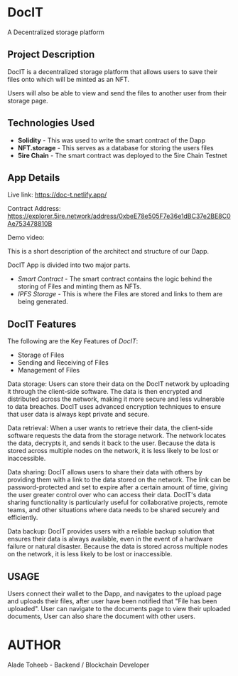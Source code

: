 # DocIT 

A Decentralized storage platform 
## Project Description
DocIT is a decentralized storage platform that allows users 
to save their files onto which will be minted 
as an NFT. 

Users will also be able to 
view and send the files to
another user from their storage page.

## Technologies Used

* **Solidity** - This was used to write the smart contract of the Dapp
* **NFT.storage** - This serves as a database for storing the users files
* **5ire Chain** - The smart contract was deployed to the 5ire Chain Testnet

## App Details

Live link: https://doc-t.netlify.app/ 

Contract Address: https://explorer.5ire.network/address/0xbeE78e505F7e36e1dBC37e2BE8C0Ae753478810B

Demo video: 

This is a short description of the architect and structure of our Dapp.

DocIT App is divided into two major parts.

* *Smart Contract* - The smart contract contains the logic behind the storing of Files and minting them as NFTs.
* *IPFS Storage* - This is where the Files are stored and links to them are being generated.

## DocIT Features

The following are the Key Features of  *DocIT*:

* Storage of Files
* Sending and Receiving of Files
* Management of Files 

Data storage: 
Users can store their data on the DocIT network by uploading it through the client-side software. The data is then encrypted and distributed across the network, making it more secure and less vulnerable to data breaches. DocIT uses advanced encryption techniques to ensure that user data is always kept private and secure.

Data retrieval: 
When a user wants to retrieve their data, the client-side software requests the data from the storage network. The network locates the data, decrypts it, and sends it back to the user. Because the data is stored across multiple nodes on the network, it is less likely to be lost or inaccessible.

Data sharing: 
DocIT allows users to share their data with others by providing them with a link to the data stored on the network. The link can be password-protected and set to expire after a certain amount of time, giving the user greater control over who can access their data. DocIT's data sharing functionality is particularly useful for collaborative projects, remote teams, and other situations where data needs to be shared securely and efficiently.

Data backup: 
DocIT provides users with a reliable backup solution that ensures their data is always available, even in the event of a hardware failure or natural disaster. Because the data is stored across multiple nodes on the network, it is less likely to be lost or inaccessible.

## USAGE

Users connect their wallet to the Dapp, and navigates to the upload page and uploads their files, after user have been notified that "File has been uploaded". User can navigate to the documents page to view their uploaded documents, User can also share the document with other users.

# AUTHOR
Alade Toheeb - Backend / Blockchain Developer 

